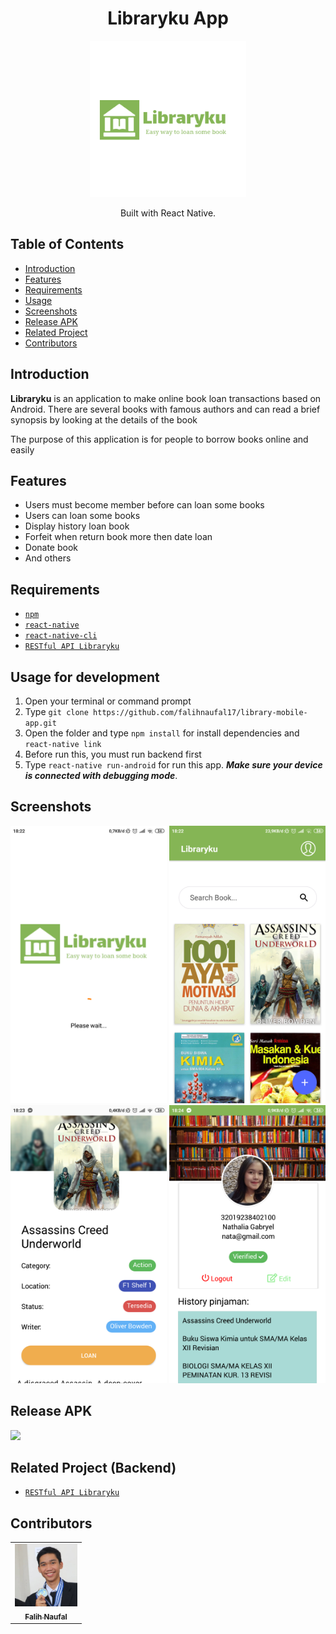 <h1 align="center">Libraryku App</h1>
<p align="center">
  <img width="250" src="./src/assets/logo/logo.png"/>
</p>
<p align="center">
  Built with React Native.
</p>

## Table of Contents

- [Introduction](#introduction)
- [Features](#features)
- [Requirements](#requirements)
- [Usage](#usage-for-development)
- [Screenshots](#screenshots)
- [Release APK](#release-apk)
- [Related Project](#related-project-backend)
- [Contributors](#contributors)

## Introduction
<b>Libraryku</b> is an application to make online book loan transactions based on Android. There are several books with famous authors and can read a brief synopsis by looking at the details of the book

The purpose of this application is for people to borrow books online and easily

## Features
* Users must become member before can loan some books
* Users can loan some books
* Display history loan book
* Forfeit when return book more then date loan
* Donate book
* And others

## Requirements
* [`npm`](https://www.npmjs.com/get-npm)
* [`react-native`](https://facebook.github.io/react-native/docs/getting-started)
* [`react-native-cli`](https://facebook.github.io/react-native/docs/getting-started)
* [`RESTful API Libraryku`](https://github.com/falihnaufal17/API-library-management.git)

## Usage for development
1. Open your terminal or command prompt
2. Type `git clone https://github.com/falihnaufal17/library-mobile-app.git`
3. Open the folder and type `npm install` for install dependencies and `react-native link`
4. Before run this, you must run backend first
5. Type `react-native run-android` for run this app. ***Make sure your device is connected with debugging mode***.

## Screenshots
<div align="center">
    <img width="250" src="./src/assets/Screenshot_2019-08-30-18-22-14-601_com.applibrary.png">    
    <img width="250" src="./src/assets/Screenshot_2019-08-30-18-22-52-889_com.applibrary.png">
    <img width="250" src="./src/assets/Screenshot_2019-08-30-18-23-49-105_com.applibrary.png">
    <img width="250" src="./src/assets/Screenshot_2019-08-30-18-24-41-195_com.applibrary.png">
</div>

## Release APK
<a href="https://drive.google.com/file/d/19zPRhLtfwBa1dUhgFKSB8rupZmdOMklT/view?usp=sharing">
  <img src="https://img.shields.io/badge/Download%20on%20the-Google%20Drive-blue.svg?style=popout&logo=google-drive"/>
</a>

## Related Project (Backend)
* [`RESTful API Libraryku`](https://github.com/falihnaufal17/API-library-management.git)

## Contributors
<center>
  <table>
    <tr>
      <td align="center">
        <a href="https://github.com/andreferi3">
          <img width="100" src="./src/assets/IMG_20190526_225658_674.jpg" alt="Andre Feri Saputra"><br/>
          <sub><b>Falih Naufal</b></sub>
        </a>
      </td>
    </tr>
  </table>
</center>

